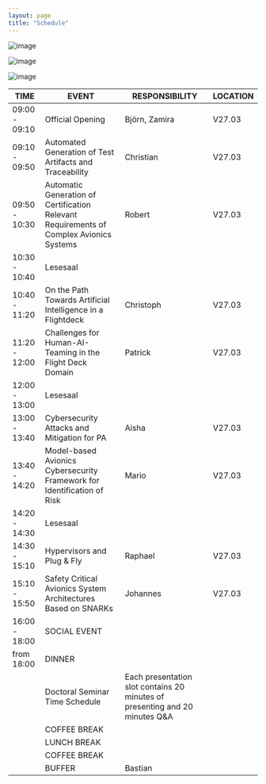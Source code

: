 ```yaml
---
layout: page
title: "Schedule"
---
```

![image](https://github.com/Edwin-Isidory/ils.doctoral.seminar.2024.github.io/assets/148284895/f80fa160-3a6e-457e-8101-c2a2c2f49dc8)
  
  ![image](https://github.com/Edwin-Isidory/ils.doctoral.seminar.2024.github.io/assets/148284895/b8731cd5-69e2-45e9-98df-5bbfeb234a41)


  ![image](https://github.com/Edwin-Isidory/ils.doctoral.seminar.2024.github.io/assets/148284895/19ed92a4-a914-48e9-8ea4-a31382e8159d)




| TIME           | EVENT                                              | RESPONSIBILITY                          | LOCATION |
|----------------|----------------------------------------------------|-----------------------------------------|----------|
| 09:00 - 09:10  | Official Opening                                   | Björn, Zamira                          | V27.03   |
| 09:10 - 09:50  | Automated Generation of Test Artifacts and Traceability | Christian                             | V27.03   |
| 09:50 - 10:30  | Automatic Generation of Certification Relevant Requirements of Complex Avionics Systems | Robert | V27.03   |
| 10:30 - 10:40  | Lesesaal                                           |                                         |          |
| 10:40 - 11:20  | On the Path Towards Artificial Intelligence in a Flightdeck | Christoph                          | V27.03   |
| 11:20 - 12:00  | Challenges for Human-AI-Teaming in the Flight Deck Domain | Patrick                           | V27.03   |
| 12:00 - 13:00  | Lesesaal                                           |                                         |          |
| 13:00 - 13:40  | Cybersecurity Attacks and Mitigation for PA       | Aisha                                   | V27.03   |
| 13:40 - 14:20  | Model-based Avionics Cybersecurity Framework for Identification of Risk | Mario             | V27.03   |
| 14:20 - 14:30  | Lesesaal                                           |                                         |          |
| 14:30 - 15:10  | Hypervisors and Plug & Fly                         | Raphael                                 | V27.03   |
| 15:10 - 15:50  | Safety Critical Avionics System Architectures Based on SNARKs | Johannes                     | V27.03   |
| 16:00 - 18:00  | SOCIAL EVENT                                      |                                         |          |
| from 18:00     | DINNER                                             |                                         |          |
|                | Doctoral Seminar Time Schedule                    | Each presentation slot contains 20 minutes of presenting and 20 minutes Q&A |          |
|                | COFFEE BREAK                                      |                                         |          |
|                | LUNCH BREAK                                       |                                         |          |
|                | COFFEE BREAK                                      |                                         |          |
|                | BUFFER                                             | Bastian                                 |          |



